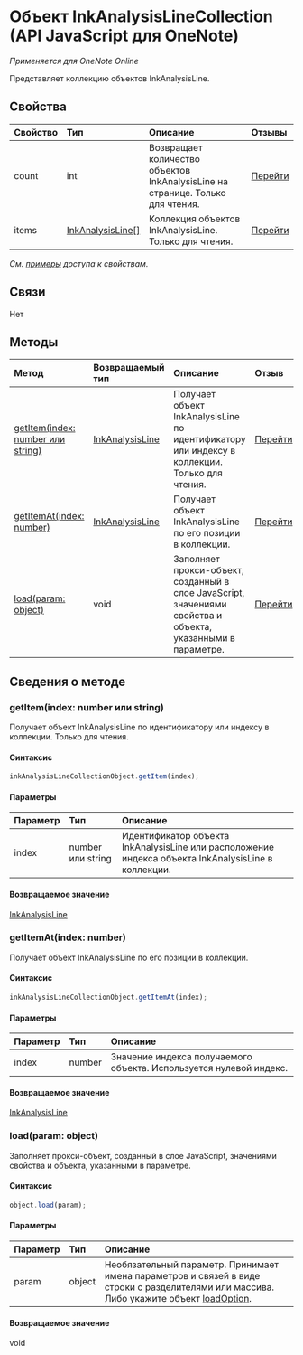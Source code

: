 ﻿# Объект InkAnalysisLineCollection (API JavaScript для OneNote)

_Применяется для OneNote Online_  


Представляет коллекцию объектов InkAnalysisLine.

## Свойства

| Свойство     | Тип   |Описание|Отзывы|
|:---------------|:--------|:----------|:-------|
|count|int|Возвращает количество объектов InkAnalysisLine на странице. Только для чтения.|[Перейти](https://github.com/OfficeDev/office-js-docs/issues/new?title=OneNote-inkAnalysisLineCollection-count)|
|items|[InkAnalysisLine[]](inkanalysisline.md)|Коллекция объектов InkAnalysisLine. Только для чтения.|[Перейти](https://github.com/OfficeDev/office-js-docs/issues/new?title=OneNote-inkAnalysisLineCollection-items)|

_См. [примеры](#примеры) доступа к свойствам._

## Связи
Нет


## Методы

| Метод           | Возвращаемый тип    |Описание| Отзыв|
|:---------------|:--------|:----------|:-------|
|[getItem(index: number или string)](#getitemindex-number-или-string)|[InkAnalysisLine](inkanalysisline.md)|Получает объект InkAnalysisLine по идентификатору или индексу в коллекции. Только для чтения.|[Перейти](https://github.com/OfficeDev/office-js-docs/issues/new?title=OneNote-inkAnalysisLineCollection-getItem)|
|[getItemAt(index: number)](#getitematindex-number)|[InkAnalysisLine](inkanalysisline.md)|Получает объект InkAnalysisLine по его позиции в коллекции.|[Перейти](https://github.com/OfficeDev/office-js-docs/issues/new?title=OneNote-inkAnalysisLineCollection-getItemAt)|
|[load(param: object)](#loadparam-object)|void|Заполняет прокси-объект, созданный в слое JavaScript, значениями свойства и объекта, указанными в параметре.|[Перейти](https://github.com/OfficeDev/office-js-docs/issues/new?title=OneNote-inkAnalysisLineCollection-load)|

## Сведения о методе


### getItem(index: number или string)
Получает объект InkAnalysisLine по идентификатору или индексу в коллекции. Только для чтения.

#### Синтаксис
```js
inkAnalysisLineCollectionObject.getItem(index);
```

#### Параметры
| Параметр    | Тип   |Описание|
|:---------------|:--------|:----------|
|index|number или string|Идентификатор объекта InkAnalysisLine или расположение индекса объекта InkAnalysisLine в коллекции.|

#### Возвращаемое значение
[InkAnalysisLine](inkanalysisline.md)

### getItemAt(index: number)
Получает объект InkAnalysisLine по его позиции в коллекции.

#### Синтаксис
```js
inkAnalysisLineCollectionObject.getItemAt(index);
```

#### Параметры
| Параметр    | Тип   |Описание|
|:---------------|:--------|:----------|
|index|number|Значение индекса получаемого объекта. Используется нулевой индекс.|

#### Возвращаемое значение
[InkAnalysisLine](inkanalysisline.md)

### load(param: object)
Заполняет прокси-объект, созданный в слое JavaScript, значениями свойства и объекта, указанными в параметре.

#### Синтаксис
```js
object.load(param);
```

#### Параметры
| Параметр    | Тип   |Описание|
|:---------------|:--------|:----------|
|param|object|Необязательный параметр. Принимает имена параметров и связей в виде строки с разделителями или массива. Либо укажите объект [loadOption](loadoption.md).|

#### Возвращаемое значение
void
